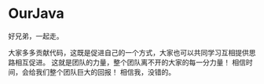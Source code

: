 # OurJava

好兄弟，一起走。

大家多多贡献代码，这既是促进自己的一个方式，大家也可以共同学习互相提供思路相互促进。
这就是团队的力量，整个团队离不开的大家的每一分力量！
相信时间，会给我们整个团队巨大的回报！
相信我，没错的。
